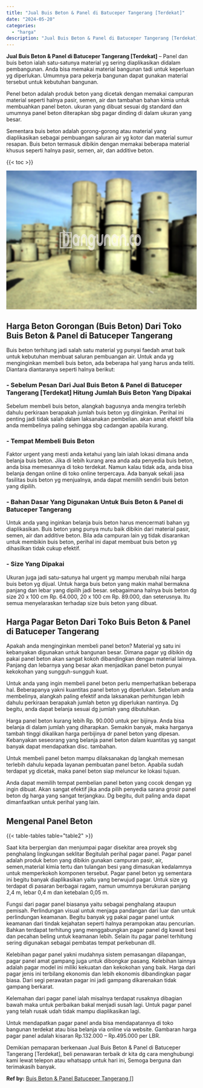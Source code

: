 ```yaml
---
title: "Jual Buis Beton & Panel di Batuceper Tangerang [Terdekat]"
date: "2024-05-20"
categories: 
  - "harga"
description: "Jual Buis Beton & Panel di Batuceper Tangerang [Terdekat]. Demikian pemaparan berkenaan Jual Buis Beton & Panel di Batuceper Tangerang [Terdekat], beli pen..."
---
```


**Jual Buis Beton & Panel di Batuceper Tangerang \[Terdekat\]** – Panel dan buis beton ialah satu-satunya material yg sering diaplikasikan didalam pembangunan. Anda bisa memakai material bangunan tadi untuk keperluan yg diperlukan. Umumnya para pekerja bangunan dapat gunakan material tersebut untuk kebutuhan bangunan.

Penel beton adalah produk beton yang dicetak dengan memakai campuran material seperti halnya pasir, semen, air dan tambahan bahan kimia untuk membuahkan panel beton. ukuran yang dibuat sesuai dg standard dan umumnya panel beton diterapkan sbg pagar dinding di dalam ukuran yang besar.

Sementara buis beton adalah gorong-gorong atau material yang diaplikasikan sebagai pembuangan saluran air yg kotor dan material sumur resapan. Buis beton termasuk dibikin dengan memakai beberapa material khusus seperti halnya pasir, semen, air, dan additive beton.

{{< toc >}}

![Jual Buis Beton & Panel di Batuceper Tangerang [Terdekat]](/images/jual-panel-buis-beton-murah-69.png)

## Harga Beton Gorongan (Buis Beton) Dari Toko Buis Beton & Panel di Batuceper Tangerang

Buis beton terhitung jadi salah satu material yg punyai faedah amat baik untuk kebutuhan membuat saluran pembuangan air. Untuk anda yg menginginkan membeli buis beton, ada beberapa hal yang harus anda teliti. Diantara diantaranya seperti halnya berikut:

### \- Sebelum Pesan Dari Jual Buis Beton & Panel di Batuceper Tangerang \[Terdekat\] Hitung Jumlah Buis Beton Yang Dipakai

Sebelum membeli buis beton, alangkah bagusnya anda mengira terlebih dahulu perkiraan berapakah jumlah buis beton yg diinginkan. Perihal ini penting jadi tidak salah dalam laksanakan pembelian. akan amat efektif bila anda membelinya paling sehingga sbg cadangan apabila kurang.

### \- Tempat Membeli Buis Beton

Faktor urgent yang mesti anda ketahui yang lain ialah lokasi dimana anda belanja buis beton. Jika di lebih kurang area anda ada penyedia buis beton, anda bisa memesannya di toko terdekat. Namun kalau tidak ada, anda bisa belanja dengan online di toko online terpercaya. Ada banyak sekali jasa fasilitas buis beton yg menjualnya, anda dapat memilih sendiri buis beton yang dipilih.

### \- Bahan Dasar Yang Digunakan Untuk Buis Beton & Panel di Batuceper Tangerang

Untuk anda yang inginkan belanja buis beton harus mencermati bahan yg diaplikasikan. Buis beton yang punya mutu baik dibikin dari material pasir, semen, air dan additive beton. Bila ada campuran lain yg tidak disarankan untuk membikin buis beton, perihal ini dapat membuat buis beton yg dihasilkan tidak cukup efektif.

### \- Size Yang Dipakai

Ukuran juga jadi satu-satunya hal urgent yg mampu merubah nilai harga buis beton yg dijual. Untuk harga buis beton yang makin mahal bermakna panjang dan lebar yang dipilih jadi besar. sebagaimana halnya buis beton dg size 20 x 100 cm Rp. 64.000, 20 x 100 cm Rp. 89.000, dan seterusnya. Itu semua menyelaraskan terhadap size buis beton yang dibuat.

## Harga Pagar Beton Dari Toko Buis Beton & Panel di Batuceper Tangerang

Apakah anda menginginkan membeli panel beton? Material yg satu ini kebanyakan digunakan untuk bangunan besar. Dimana pagar yg dibikin dg pakai panel beton akan sangat kokoh dibandingkan dengan material lainnya. Panjang dan lebarnya yang besar akan menjadikan panel beton punyai kekokohan yang sungguh-sungguh kuat.

Untuk anda yang ingin membeli panel beton perlu memperhatikan beberapa hal. Beberapanya yakni kuantitas panel beton yg diperlukan. Sebelum anda membelinya, alangkah paling efektif anda laksanakan perhitungan lebih dahulu perkiraan berapakah jumlah beton yg diperlukan nantinya. Dg begitu, anda dapat belanja sesuai dg jumlah yang dibutuhkan.

Harga panel beton kurang lebih Rp. 90.000 untuk per bijinya. Anda bisa belanja di dalam jumlah yang diharapkan. Semakin banyak, maka harganya tambah tinggi dikalikan harga perbijinya dr panel beton yang dipesan. Kebanyakan seseorang yang belanja panel beton dalam kuantitas yg sangat banyak dapat mendapatkan disc. tambahan.

Untuk membeli panel beton mampu dilaksanakan dg langkah memesan terlebih dahulu kepada layanan pembuatan panel beton. Apabila sudah terdapat yg dicetak, maka panel beton siap meluncur ke lokasi tujuan.

Anda dapat memilih tempat pembelian panel beton yang cocok dengan yg ingin dibuat. Akan sangat efektif jika anda pilih penyedia sarana grosir panel beton dg harga yang sangat terjangkau. Dg begitu, duit paling anda dapat dimanfaatkan untuk perihal yang lain.

## Mengenal Panel Beton

{{< table-tables table="table2" >}}

Saat kita berpergian dan menjumpai pagar disekitar area proyek sbg penghalang lingkungan seklitar Begitulah perihal pagar panel. Pagar panel adalah produk beton yang dibikin gunakan campuran pasir, air, semen,material kimia tertu dan tulangan besi yang dimasukan kedalamnya untuk memperkokoh komponen tersebut. Pagar panel beton yg sementara ini begitu banyak diaplikasikan yaitu yang berwujud pagar. Untuk size yg terdapat di pasaran berbagai ragam, namun umumnya berukuran panjang 2,4 m, lebar 0,4 m dan ketebalan 0,05 m.

Fungsi dari pagar panel biasanya yaitu sebagai penghalang ataupun pemisah. Perlindungan visual untuk menjaga pandangan dari luar dan untuk perlindungan keamanan. Begitu banyak yg pakai pagar panel untuk keamanan dari tindak kejahatan seperti halnya perampokan atau pencurian. Bahkan terdapat terhitung yang menggabungkan pagar panel dg kawat besi dan pecahan beling untuk keamanan lebih. Selain itu pagar panel terhitung sering digunakan sebagai pembatas tempat perkebunan dll.

Kelebihan pagar panel yakni mudahnya sistem pemasangan dilapangan, pagar panel amat gampang juga untuk dibongkar pasang. Kelebihan lainnya adalah pagar model ini miliki kekuatan dan kekokohan yang baik. Harga dari pagar jenis ini terbilang ekonomis dan lebih ekonomis dibandingkan pagar biasa. Dari segi perawatan pagar ini jadi gampang dikarenakan tidak gampang berkarat.

Kelemahan dari pagar panel ialah misalnya terdapat rusaknya dibagian bawah maka untuk perbaikan bakal menjadi susah lagi. Untuk pagar panel yang telah rusak udah tidak mampu diaplikasikan lagi.

Untuk mendapatkan pagar panel anda bisa mendapatannya di toko bangunan terdekat atau bisa belanja via online via website. Gambaran harga pagar panel adalah kisaran Rp.132.000 – Rp.495.000 per LBR.

Demikian pemaparan berkenaan Jual Buis Beton & Panel di Batuceper Tangerang \[Terdekat\], beli penawaran terbaik dr kita dg cara menghubungi kami lewat telepon atau whatsapp untuk hari ini, Semoga berguna dan terimakasih banyak.

**Ref by:** [Buis Beton & Panel Batuceper Tangerang []](https://id.wikipedia.org/wiki/Buis)
